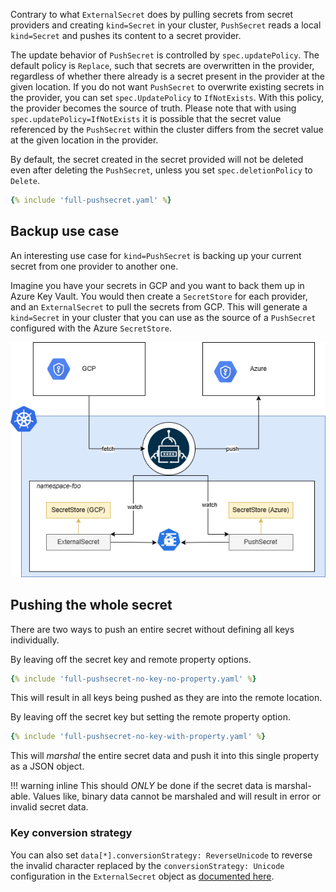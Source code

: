
Contrary to what `ExternalSecret` does by pulling secrets from secret providers and creating `kind=Secret` in your cluster, `PushSecret` reads a local `kind=Secret` and pushes its content to a secret provider.

The update behavior of `PushSecret` is controlled by `spec.updatePolicy`. The default policy is `Replace`, such that secrets are overwritten in the provider, regardless of whether there already is a secret present in the provider at the given location. If you do not want `PushSecret` to overwrite existing secrets in the provider, you can set `spec.UpdatePolicy` to `IfNotExists`. With this policy, the provider becomes the source of truth. Please note that with using `spec.updatePolicy=IfNotExists` it is possible that the secret value referenced by the `PushSecret` within the cluster differs from the secret value at the given location in the provider.

By default, the secret created in the secret provided will not be deleted even after deleting the `PushSecret`, unless you set `spec.deletionPolicy` to `Delete`.


``` yaml
{% include 'full-pushsecret.yaml' %}
```

## Backup use case

An interesting use case for `kind=PushSecret` is backing up your current secret from one provider to another one.

Imagine you have your secrets in GCP and you want to back them up in Azure Key Vault. You would then create a `SecretStore` for each provider, and an `ExternalSecret` to pull the secrets from GCP. This will generate a `kind=Secret` in your cluster that you can use as the source of a `PushSecret` configured with the Azure `SecretStore`.

![PushSecretBackup](../pictures/diagrams-pushsecret-backup.png)

## Pushing the whole secret

There are two ways to push an entire secret without defining all keys individually.

By leaving off the secret key and remote property options.

```yaml
{% include 'full-pushsecret-no-key-no-property.yaml' %}
```

This will result in all keys being pushed as they are into the remote location.

By leaving off the secret key but setting the remote property option.

```yaml
{% include 'full-pushsecret-no-key-with-property.yaml' %}
```

This will _marshal_ the entire secret data and push it into this single property as a JSON object.

!!! warning inline
    This should _ONLY_ be done if the secret data is marshal-able. Values like, binary data cannot be marshaled and will result in error or invalid secret data.

### Key conversion strategy
You can also set `data[*].conversionStrategy: ReverseUnicode` to reverse the invalid character replaced by the `conversionStrategy: Unicode` configuration in the `ExternalSecret` object as [documented here](../guides/getallsecrets.md#avoiding-name-conflicts).
